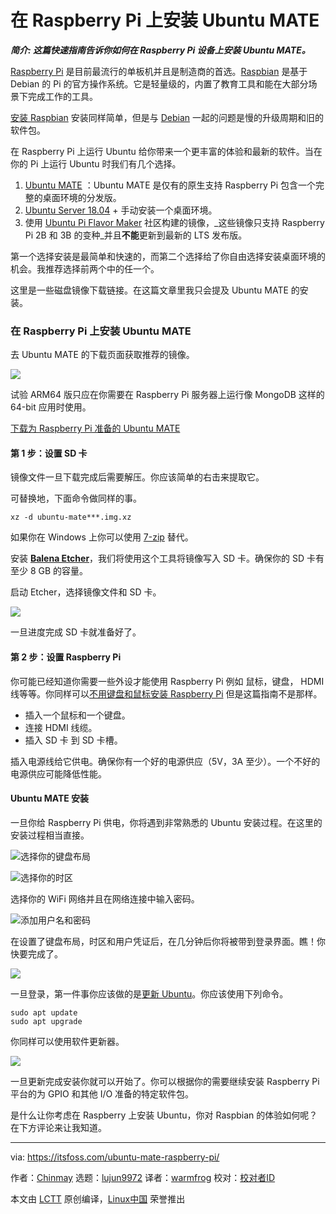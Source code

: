 [#]: collector: (lujun9972)
[#]: translator: (warmfrog)
[#]: reviewer: ( )
[#]: publisher: ( )
[#]: url: ( )
[#]: subject: (Installing Ubuntu MATE on a Raspberry Pi)
[#]: via: (https://itsfoss.com/ubuntu-mate-raspberry-pi/)
[#]: author: (Chinmay https://itsfoss.com/author/chinmay/)

在 Raspberry Pi 上安装 Ubuntu MATE
=================================

_**简介: 这篇快速指南告诉你如何在 Raspberry Pi 设备上安装 Ubuntu MATE。**_

[Raspberry Pi][1] 是目前最流行的单板机并且是制造商的首选。[Raspbian][2] 是基于 Debian 的 Pi 的官方操作系统。它是轻量级的，内置了教育工具和能在大部分场景下完成工作的工具。

[安装 Raspbian][3] 安装同样简单，但是与 [Debian][4] 一起的问题是慢的升级周期和旧的软件包。

在 Raspberry Pi 上运行 Ubuntu 给你带来一个更丰富的体验和最新的软件。当在你的 Pi 上运行 Ubuntu 时我们有几个选择。

  1. [Ubuntu MATE][5] ：Ubuntu MATE 是仅有的原生支持 Raspberry Pi 包含一个完整的桌面环境的分发版。
  2. [Ubuntu Server 18.04][6] \+ 手动安装一个桌面环境。
  3. 使用 [Ubuntu Pi Flavor Maker][7] 社区构建的镜像，_这些镜像只支持 Raspberry Pi 2B 和 3B 的变种_并且**不能**更新到最新的 LTS 发布版。




第一个选择安装是最简单和快速的，而第二个选择给了你自由选择安装桌面环境的机会。我推荐选择前两个中的任一个。

这里是一些磁盘镜像下载链接。在这篇文章里我只会提及 Ubuntu MATE 的安装。

### 在 Raspberry Pi 上安装 Ubuntu MATE

去 Ubuntu MATE 的下载页面获取推荐的镜像。

![][8]

试验 ARM64 版只应在你需要在 Raspberry Pi 服务器上运行像 MongoDB 这样的 64-bit 应用时使用。

[ 下载为 Raspberry Pi 准备的 Ubuntu MATE][9]

#### 第 1 步：设置 SD 卡

镜像文件一旦下载完成后需要解压。你应该简单的右击来提取它。

可替换地，下面命令做同样的事。

```
xz -d ubuntu-mate***.img.xz
```

如果你在 Windows 上你可以使用 [7-zip][10] 替代。

安装 **[Balena Etcher][11]**，我们将使用这个工具将镜像写入 SD 卡。确保你的 SD 卡有至少 8 GB 的容量。

启动 Etcher，选择镜像文件和 SD 卡。

![][12]

一旦进度完成 SD 卡就准备好了。

#### 第 2 步：设置 Raspberry Pi

你可能已经知道你需要一些外设才能使用 Raspberry Pi 例如 鼠标，键盘， HDMI 线等等。你同样可以[不用键盘和鼠标安装 Raspberry Pi][13] 但是这篇指南不是那样。

  * 插入一个鼠标和一个键盘。
  * 连接 HDMI 线缆。
  * 插入 SD 卡 到 SD 卡槽。



插入电源线给它供电。确保你有一个好的电源供应（5V，3A 至少）。一个不好的电源供应可能降低性能。

#### Ubuntu MATE 安装

一旦你给 Raspberry Pi 供电，你将遇到非常熟悉的 Ubuntu 安装过程。在这里的安装过程相当直接。

![选择你的键盘布局][14]

![选择你的时区][15]

选择你的 WiFi 网络并且在网络连接中输入密码。

![添加用户名和密码][16]

在设置了键盘布局，时区和用户凭证后，在几分钟后你将被带到登录界面。瞧！你快要完成了。

![][17]

一旦登录，第一件事你应该做的是[更新 Ubuntu][18]。你应该使用下列命令。

```
sudo apt update
sudo apt upgrade
```

你同样可以使用软件更新器。

![][19]

一旦更新完成安装你就可以开始了。你可以根据你的需要继续安装 Raspberry Pi 平台的为 GPIO 和其他 I/O 准备的特定软件包。

是什么让你考虑在 Raspberry 上安装 Ubuntu，你对 Raspbian 的体验如何呢？在下方评论来让我知道。

--------------------------------------------------------------------------------

via: https://itsfoss.com/ubuntu-mate-raspberry-pi/

作者：[Chinmay][a]
选题：[lujun9972][b]
译者：[warmfrog](https://github.com/warmfrog)
校对：[校对者ID](https://github.com/校对者ID)

本文由 [LCTT](https://github.com/LCTT/TranslateProject) 原创编译，[Linux中国](https://linux.cn/) 荣誉推出

[a]: https://itsfoss.com/author/chinmay/
[b]: https://github.com/lujun9972
[1]: https://www.raspberrypi.org/
[2]: https://www.raspberrypi.org/downloads/
[3]: https://itsfoss.com/tutorial-how-to-install-raspberry-pi-os-raspbian-wheezy/
[4]: https://www.debian.org/
[5]: https://ubuntu-mate.org/
[6]: https://wiki.ubuntu.com/ARM/RaspberryPi#Recovering_a_system_using_the_generic_kernel
[7]: https://ubuntu-pi-flavour-maker.org/download/
[8]: https://i0.wp.com/itsfoss.com/wp-content/uploads/2019/04/ubuntu-mate-raspberry-pi-download.jpg?ssl=1
[9]: https://ubuntu-mate.org/download/
[10]: https://www.7-zip.org/download.html
[11]: https://www.balena.io/etcher/
[12]: https://i0.wp.com/itsfoss.com/wp-content/uploads/2019/04/Screenshot-from-2019-04-08-01-36-16.png?ssl=1
[13]: https://linuxhandbook.com/raspberry-pi-headless-setup/
[14]: https://i2.wp.com/itsfoss.com/wp-content/uploads/2019/04/Keyboard-layout-ubuntu.jpg?fit=800%2C467&ssl=1
[15]: https://i2.wp.com/itsfoss.com/wp-content/uploads/2019/04/select-time-zone-ubuntu.jpg?fit=800%2C468&ssl=1
[16]: https://i2.wp.com/itsfoss.com/wp-content/uploads/2019/04/Credentials-ubuntu.jpg?fit=800%2C469&ssl=1
[17]: https://i2.wp.com/itsfoss.com/wp-content/uploads/2019/04/Desktop-ubuntu.jpg?fit=800%2C600&ssl=1
[18]: https://itsfoss.com/update-ubuntu/
[19]: https://i1.wp.com/itsfoss.com/wp-content/uploads/2019/04/update-software.png?ssl=1


